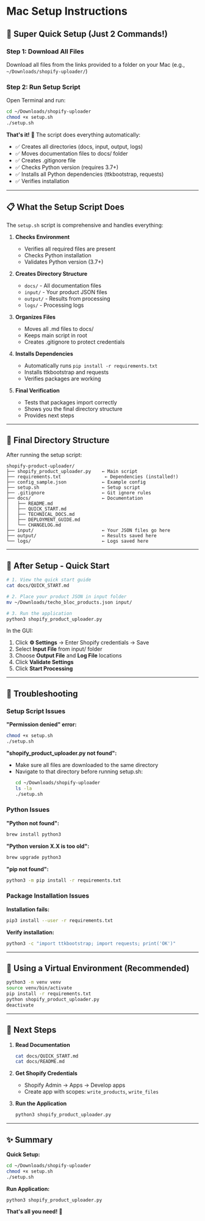 # Mac Setup Instructions

## 🚀 Super Quick Setup (Just 2 Commands!)

### Step 1: Download All Files
Download all files from the links provided to a folder on your Mac (e.g., `~/Downloads/shopify-uploader/`)

### Step 2: Run Setup Script
Open Terminal and run:

```bash
cd ~/Downloads/shopify-uploader
chmod +x setup.sh
./setup.sh
```

**That's it!** 🎉 The script does everything automatically:
- ✅ Creates all directories (docs, input, output, logs)
- ✅ Moves documentation files to docs/ folder
- ✅ Creates .gitignore file
- ✅ Checks Python version (requires 3.7+)
- ✅ Installs all Python dependencies (ttkbootstrap, requests)
- ✅ Verifies installation

---

## 📋 What the Setup Script Does

The `setup.sh` script is comprehensive and handles everything:

1. **Checks Environment**
   - Verifies all required files are present
   - Checks Python installation
   - Validates Python version (3.7+)

2. **Creates Directory Structure**
   - `docs/` - All documentation files
   - `input/` - Your product JSON files
   - `output/` - Results from processing
   - `logs/` - Processing logs

3. **Organizes Files**
   - Moves all .md files to docs/
   - Keeps main script in root
   - Creates .gitignore to protect credentials

4. **Installs Dependencies**
   - Automatically runs `pip install -r requirements.txt`
   - Installs ttkbootstrap and requests
   - Verifies packages are working

5. **Final Verification**
   - Tests that packages import correctly
   - Shows you the final directory structure
   - Provides next steps

---

## 📂 Final Directory Structure

After running the setup script:

```
shopify-product-uploader/
├── shopify_product_uploader.py    ← Main script
├── requirements.txt                ← Dependencies (installed!)
├── config_sample.json             ← Example config
├── setup.sh                       ← Setup script
├── .gitignore                     ← Git ignore rules
├── docs/                          ← Documentation
│   ├── README.md
│   ├── QUICK_START.md
│   ├── TECHNICAL_DOCS.md
│   ├── DEPLOYMENT_GUIDE.md
│   └── CHANGELOG.md
├── input/                         ← Your JSON files go here
├── output/                        ← Results saved here
└── logs/                          ← Logs saved here
```

---

## 🎯 After Setup - Quick Start

```bash
# 1. View the quick start guide
cat docs/QUICK_START.md

# 2. Place your product JSON in input folder
mv ~/Downloads/techo_bloc_products.json input/

# 3. Run the application
python3 shopify_product_uploader.py
```

In the GUI:
1. Click **⚙️ Settings** → Enter Shopify credentials → Save
2. Select **Input File** from input/ folder
3. Choose **Output File** and **Log File** locations
4. Click **Validate Settings**
5. Click **Start Processing**

---

## 🔧 Troubleshooting

### Setup Script Issues

**"Permission denied" error:**
```bash
chmod +x setup.sh
./setup.sh
```

**"shopify_product_uploader.py not found":**
- Make sure all files are downloaded to the same directory
- Navigate to that directory before running setup.sh:
  ```bash
  cd ~/Downloads/shopify-uploader
  ls -la
  ./setup.sh
  ```

### Python Issues

**"Python not found":**
```bash
brew install python3
```

**"Python version X.X is too old":**
```bash
brew upgrade python3
```

**"pip not found":**
```bash
python3 -m pip install -r requirements.txt
```

### Package Installation Issues

**Installation fails:**
```bash
pip3 install --user -r requirements.txt
```

**Verify installation:**
```bash
python3 -c "import ttkbootstrap; import requests; print('OK')"
```

---

## 🌟 Using a Virtual Environment (Recommended)

```bash
python3 -m venv venv
source venv/bin/activate
pip install -r requirements.txt
python shopify_product_uploader.py
deactivate
```

---

## 📖 Next Steps

1. **Read Documentation**
   ```bash
   cat docs/QUICK_START.md
   cat docs/README.md
   ```

2. **Get Shopify Credentials**
   - Shopify Admin → Apps → Develop apps
   - Create app with scopes: `write_products`, `write_files`

3. **Run the Application**
   ```bash
   python3 shopify_product_uploader.py
   ```

---

## ✨ Summary

**Quick Setup:**
```bash
cd ~/Downloads/shopify-uploader
chmod +x setup.sh
./setup.sh
```

**Run Application:**
```bash
python3 shopify_product_uploader.py
```

**That's all you need!** 🚀
